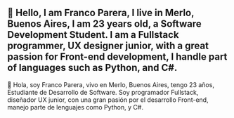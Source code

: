 👋 Hello, I am Franco Parera, I live in Merlo, Buenos Aires, I am 23 years old, a Software Development Student.
I am a Fullstack programmer, UX designer junior, with a great passion for Front-end development,
I handle part of languages ​​such as Python, and C#.
-
👋 Hola, soy Franco Parera, vivo en Merlo, Buenos Aires, tengo 23 años, Estudiante de Desarrollo de Software.
Soy programador Fullstack, diseñador UX junior, con una gran pasión por el desarrollo Front-end,
manejo parte de lenguajes como Python, y C#.
<!---
francoluca35/francoluca35 is a ✨ special ✨ repository because its `README.md` (this file) appears on your GitHub profile.
You can click the Preview link to take a look at your changes.
--->
